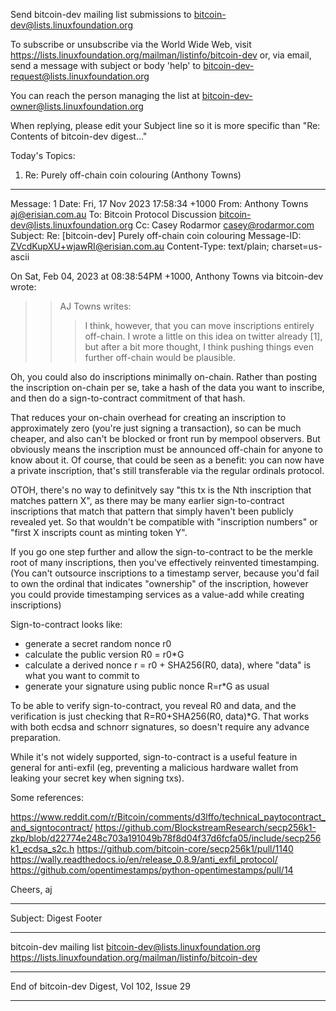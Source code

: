 Send bitcoin-dev mailing list submissions to
	bitcoin-dev@lists.linuxfoundation.org

To subscribe or unsubscribe via the World Wide Web, visit
	https://lists.linuxfoundation.org/mailman/listinfo/bitcoin-dev
or, via email, send a message with subject or body 'help' to
	bitcoin-dev-request@lists.linuxfoundation.org

You can reach the person managing the list at
	bitcoin-dev-owner@lists.linuxfoundation.org

When replying, please edit your Subject line so it is more specific
than "Re: Contents of bitcoin-dev digest..."


Today's Topics:

   1. Re: Purely off-chain coin colouring (Anthony Towns)


----------------------------------------------------------------------

Message: 1
Date: Fri, 17 Nov 2023 17:58:34 +1000
From: Anthony Towns <aj@erisian.com.au>
To: Bitcoin Protocol Discussion
	<bitcoin-dev@lists.linuxfoundation.org>
Cc: Casey Rodarmor <casey@rodarmor.com>
Subject: Re: [bitcoin-dev] Purely off-chain coin colouring
Message-ID: <ZVcdKupXU+wjawRI@erisian.com.au>
Content-Type: text/plain; charset=us-ascii

On Sat, Feb 04, 2023 at 08:38:54PM +1000, Anthony Towns via bitcoin-dev wrote:
> > AJ Towns writes:
> > > I think, however, that you can move inscriptions entirely off-chain. I
> > > wrote a little on this idea on twitter already [1], but after a bit more
> > > thought, I think pushing things even further off-chain would be plausible.

Oh, you could also do inscriptions minimally on-chain. Rather than
posting the inscription on-chain per se, take a hash of the data you
want to inscribe, and then do a sign-to-contract commitment of that
hash.

That reduces your on-chain overhead for creating an inscription to
approximately zero (you're just signing a transaction), so can be much
cheaper, and also can't be blocked or front run by mempool observers. But
obviously means the inscription must be announced off-chain for anyone to
know about it. Of course, that could be seen as a benefit: you can now
have a private inscription, that's still transferable via the regular
ordinals protocol.

OTOH, there's no way to definitvely say "this tx is the Nth inscription
that matches pattern X", as there may be many earlier sign-to-contract
inscriptions that match that pattern that simply haven't been publicly
revealed yet. So that wouldn't be compatible with "inscription numbers"
or "first X inscripts count as minting token Y".

If you go one step further and allow the sign-to-contract to be the
merkle root of many inscriptions, then you've effectively reinvented
timestamping. (You can't outsource inscriptions to a timestamp server,
because you'd fail to own the ordinal that indicates "ownership" of
the inscription, however you could provide timestamping services as a
value-add while creating inscriptions)

Sign-to-contract looks like:

 * generate a secret random nonce r0
 * calculate the public version R0 = r0*G
 * calculate a derived nonce r = r0 + SHA256(R0, data), where "data"
   is what you want to commit to
 * generate your signature using public nonce R=r*G as usual

To be able to verify sign-to-contract, you reveal R0 and data, and the
verification is just checking that R=R0+SHA256(R0, data)*G. That works
with both ecdsa and schnorr signatures, so doesn't require any advance
preparation.

While it's not widely supported, sign-to-contract is a useful feature
in general for anti-exfil (eg, preventing a malicious hardware wallet
from leaking your secret key when signing txs).

Some references:

 https://www.reddit.com/r/Bitcoin/comments/d3lffo/technical_paytocontract_and_signtocontract/
 https://github.com/BlockstreamResearch/secp256k1-zkp/blob/d22774e248c703a191049b78f8d04f37d6fcfa05/include/secp256k1_ecdsa_s2c.h
 https://github.com/bitcoin-core/secp256k1/pull/1140
 https://wally.readthedocs.io/en/release_0.8.9/anti_exfil_protocol/
 https://github.com/opentimestamps/python-opentimestamps/pull/14

Cheers,
aj


------------------------------

Subject: Digest Footer

_______________________________________________
bitcoin-dev mailing list
bitcoin-dev@lists.linuxfoundation.org
https://lists.linuxfoundation.org/mailman/listinfo/bitcoin-dev


------------------------------

End of bitcoin-dev Digest, Vol 102, Issue 29
********************************************
